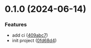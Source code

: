 # 0.1.0 (2024-06-14)


### Features

* add ci ([409abc7](https://github.com/tardis-ksh/craft/commit/409abc7c9aace3fbe617c657b661d2c7bb10181c))
* init project ([0fd68d4](https://github.com/tardis-ksh/craft/commit/0fd68d442484a4a09979a8d8c8bc6ae657da2512))



